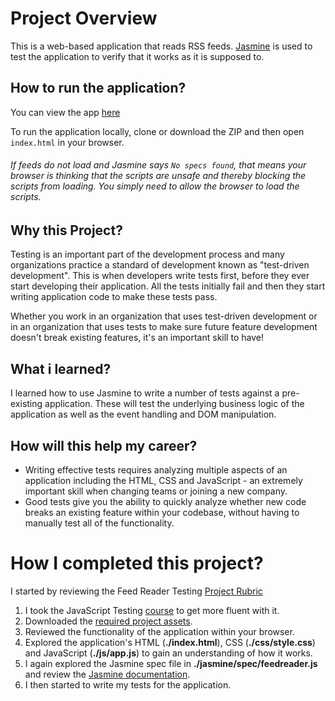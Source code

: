# Project Overview

This is a web-based application that reads RSS feeds. [Jasmine](http://jasmine.github.io/) is used to test the application to verify that it works as it is supposed to.


## How to run the application?

You can view the app [here](https://cwaku.github.io/Feed-Reader-Testing)

To run the application locally, clone or download the ZIP and then open `index.html` in your browser.
###### If feeds do not load and Jasmine says `No specs found`, that means your browser is thinking that the scripts are unsafe and thereby blocking the scripts from loading. You simply need to allow the browser to load the scripts.

## Why this Project?

Testing is an important part of the development process and many organizations practice a standard of development known as "test-driven development". This is when developers write tests first, before they ever start developing their application. All the tests initially fail and then they start writing application code to make these tests pass.

Whether you work in an organization that uses test-driven development or in an organization that uses tests to make sure future feature development doesn't break existing features, it's an important skill to have!


## What i learned?

I learned how to use Jasmine to write a number of tests against a pre-existing application. These will test the underlying business logic of the application as well as the event handling and DOM manipulation.


## How will this help my career?

* Writing effective tests requires analyzing multiple aspects of an application including the HTML, CSS and JavaScript - an extremely important skill when changing teams or joining a new company.
* Good tests give you the ability to quickly analyze whether new code breaks an existing feature within your codebase, without having to manually test all of the functionality.


# How I completed this project?

I started by reviewing the Feed Reader Testing [Project Rubric](https://review.udacity.com/#!/projects/3442558598/rubric)

1. I took the JavaScript Testing [course](https://www.udacity.com/course/ud549) to get more fluent with it.
2. Downloaded the [required project assets](http://github.com/udacity/frontend-nanodegree-feedreader).
3. Reviewed the functionality of the application within your browser.
4. Explored the application's HTML (**./index.html**), CSS (**./css/style.css**) and JavaScript (**./js/app.js**) to gain an understanding of how it works.
5. I again explored the Jasmine spec file in **./jasmine/spec/feedreader.js** and review the [Jasmine documentation](http://jasmine.github.io).
6. I then started to write my tests for the application.
